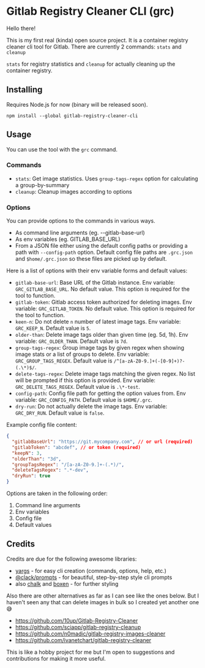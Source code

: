 # Gitlab Registry Cleaner CLI (grc)

Hello there!

This is my first real (kinda) open source project. It is a container registry cleaner cli tool for Gitlab. There are currently 2 commands: `stats` and `cleanup`

`stats` for registry statistics and `cleanup` for actually cleaning up the container registry.

## Installing

Requires Node.js for now (binary will be released soon).

`npm install --global gitlab-registry-cleaner-cli`

## Usage

You can use the tool with the `grc` command.

### Commands

- `stats`: Get image statistics. Uses `group-tags-regex` option for calculating a group-by-summary
- `cleanup`: Cleanup images according to options

### Options

You can provide options to the commands in various ways.

- As command line arguments (eg. --gitlab-base-url)
- As env variables (eg. GITLAB_BASE_URL)
- From a JSON file either using the default config paths or providing a path with `--config-path` option. Default config file paths are `.grc.json` and `$home/.grc.json` so these files are picked up by default.

Here is a list of options with their env variable forms and default values:

- `gitlab-base-url`: Base URL of the Gitlab instance. Env variable: `GRC_GITLAB_BASE_URL`. No default value. This option is required for the tool to function.
- `gitlab-token`: Gitlab access token authorized for deleting images. Env variable: `GRC_GITLAB_TOKEN`. No default value. This option is required for the tool to function.
- `keen-n`: Do not delete `n` number of latest image tags. Env variable: `GRC_KEEP_N`. Default value is `5`.
- `older-than`: Delete image tags older than given time (eg. 5d, 1h). Env variable: `GRC_OLDER_THAN`. Default value is `7d`.
- `group-tags-regex`: Group image tags by given regex when showing image stats or a list of groups to delete. Env variable: `GRC_GROUP_TAGS_REGEX`. Default value is `/^[a-zA-Z0-9.]+(-[0-9]+)?-(.\*)$/`.
- `delete-tags-regex`: Delete image tags matching the given regex. No list will be prompted if this option is provided. Env variable: `GRC_DELETE_TAGS_REGEX`. Default value is `.\*-test`.
- `config-path`: Config file path for getting the option values from. Env variable: `GRC_CONFIG_PATH`. Default value is `$HOME/.grc`.
- `dry-run`: Do not actually delete the image tags. Env variable: `GRC_DRY_RUN`. Default value is `false`.

Example config file content:

```json
{
  "gitlabBaseUrl": "https://git.mycompany.com", // or url (required)
  "gitlabToken": "abcdef", // or token (required)
  "keepN": 3,
  "olderThan": "3d",
  "groupTagsRegex": "/[a-zA-Z0-9.]+-(.*)/",
  "deleteTagsRegex": ".*-dev",
  "dryRun": true
}
```

Options are taken in the following order:

1. Command line arguments
2. Env variables
3. Config file
4. Default values

## Credits

Credits are due for the following awesome libraries:

- [yargs](https://yargs.js.org/) - for easy cli creation (commands, options, help, etc.)
- [@clack/prompts](https://www.npmjs.com/package/@clack/prompts) - for beautiful, step-by-step style cli prompts
- also [chalk](https://www.npmjs.com/package/chalk) and [boxen](https://www.npmjs.com/package/boxen) - for further styling

Also there are other alternatives as far as I can see like the ones below. But I haven't seen any that can delete images in bulk so I created yet another one :sweat_smile:

- https://github.com/10up/Gitlab-Registry-Cleaner
- https://github.com/sciapp/gitlab-registry-cleanup
- https://github.com/n0madic/gitlab-registry-images-cleaner
- https://github.com/ivanetchart/gitlab-registry-cleaner

This is like a hobby project for me but I'm open to suggestions and contributions for making it more useful.
